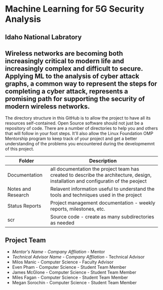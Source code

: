 # Machine Learning for 5G Security Analysis
## Idaho National Labratory
## Wireless networks are becoming both increasingly critical to modern life and increasingly complex and difficult to secure.  Applying ML to the analysis of cyber attack graphs, a common way to represent the steps for completing a cyber attack, represents a promising path for supporting the security of modern wireless networks.
The directory structure in this GitHub is to allow the project to have all its resources self-contained.
Open Source software should not just be a repository of code.  There are a number of directories to help you and others that will 
follow in your foot steps.  It'll also allow the Linux Foundation OMP Mentorship program to keep track of your project and get
a better understanding of the problems you encountered during the developmemnt of this project.

| Folder | Description |
|---|---|
| Documentation |  all documentation the project team has created to describe the architecture, design, installation and configuratin of the peoject |
| Notes and Research | Relavent information useful to understand the tools and techniques used in the project |
| Status Reports | Project management documentation - weekly reports, milestones, etc. |
| scr | Source code - create as many subdirectories as needed |

## Project Team
- *Mentor's Name*  - *Company Affliation* - Mentor
- *Technical Advisor Name* - *Company Affliation* - Technical Advisor
- Milos Manic - Computer Science - Faculty Advisor
- Even Pham - Computer Science - Student Team Member
- James McGlone - Computer Science - Student Team Member
- Miles Fagan - Computer Science - Student Team Member
- Megan Sorochin - Computer Science - Student Team Member
